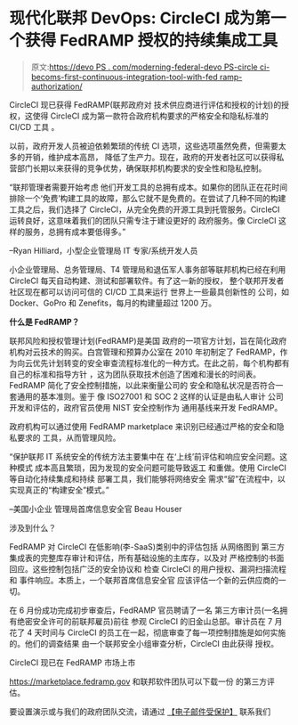 # 现代化联邦 DevOps: CircleCI 成为第一个获得 FedRAMP 授权的持续集成工具

> 原文:[https://devo PS . com/moderning-federal-devo PS-circle ci-becoms-first-continuous-integration-tool-with-fed ramp-authorization/](https://devops.com/modernizing-federal-devops-circleci-becomes-first-continuous-integration-tool-with-fedramp-authorization/)

CircleCI 现已获得 FedRAMP(联邦政府对 技术供应商进行评估和授权的计划)的授权，这使得 CircleCI 成为第一款符合政府机构要求的严格安全和隐私标准的 CI/CD 工具 。

以前，政府开发人员被迫依赖繁琐的传统 CI 选项，这些选项虽然免费，但需要太多的开销，维护成本高昂， 降低了生产力。现在，政府的开发者社区可以获得私营部门长期以来获得的竞争优势，确保联邦机构要求的安全性和隐私控制。

“联邦管理者需要开始考虑 他们开发工具的总拥有成本。如果你的团队正在花时间排除一个‘免费’构建工具的故障，那么它就不是免费的。在尝试了几种不同的构建 工具之后，我们选择了 CircleCI，从完全免费的开源工具到托管服务。CircleCI 运转良好，这意味着我们的团队只需专注于建设更好的 政府服务。像 CircleCI 这样的服务，总拥有成本要低得多。”

–Ryan Hilliard，小型企业管理局 IT 专家/系统开发人员

小企业管理局、总务管理局、T4 管理局和退伍军人事务部等联邦机构已经在利用 CircleCI 每天自动构建、测试和部署软件。有了这一新的授权， 整个联邦开发者社区现在都可以访问可信的 CI/CD 工具来运行 世界上一些最具创新性的 公司，如 Docker、GoPro 和 Zenefits，每月的构建量超过 1200 万。

**什么是 FedRAMP？**

联邦风险和授权管理计划(FedRAMP)是美国 政府的一项官方计划，旨在简化政府 机构对云技术的购买。白宫管理和预算办公室在 2010 年初制定了 FedRAMP，作为向云优先计划转变的安全审查流程标准化的一种方式。在此之前，每个机构都有自己的标准和指导方针 ，这为团队获取技术创造了困难和漫长的时间表。 FedRAMP 简化了安全控制措施，以此来衡量公司的 安全和隐私状况是否符合一套通用的基本准则。鉴于 像 ISO27001 和 SOC 2 这样的认证是由私人审计 公司开发和评估的，政府官员使用 NIST 安全控制作为 通用基线来开发 FedRAMP。

政府机构可以通过使用 FedRAMP marketplace 来识别已经通过严格的安全和隐私要求的 工具，从而管理风险。

“保护联邦 IT 系统安全的传统方法主要集中在 在‘上线’前评估和响应安全问题。这种模式 成本高且繁琐，因为发现的安全问题可能导致返工 和重做。使用 CircleCI 等自动化持续集成和持续 部署工具，我们能够将网络安全 需求“留”在流程中，以实现真正的“构建安全”模式。”

–美国小企业 管理局首席信息安全官 Beau Houser

涉及到什么？

FedRAMP 对 CircleCI 在低影响(李-SaaS)类别中的评估包括 从网络图到 第三方集成表的完整库存审计和评估，所有基础设施的主库存，以及对 严格控制的书面回应。这些控制包括广泛的安全协议和 检查 CircleCI 的用户授权、漏洞扫描流程和 事件响应。本质上，一个联邦首席信息安全官 应该评估一个新的云供应商的一切。

在 6 月份成功完成初步审查后，FedRAMP 官员聘请了一名 第三方审计员(一名拥有绝密安全许可的前联邦雇员)前往 参观 CircleCI 的旧金山总部。审计员在 7 月花了 4 天时间与 CircleCI 的员工在一起，彻底审查了每一项控制措施是如何实施的。他们的调查结果 由一个联邦安全小组审查分析，CircleCI 由此获得 授权。

CircleCI 现已在 FedRAMP 市场上市

https://marketplace.fedramp.gov 和联邦软件团队可以下载一份 的第三方评估。

要设置演示或与我们的政府团队交流，请通过 [【电子邮件受保护】](/cdn-cgi/l/email-protection) 联系我们
